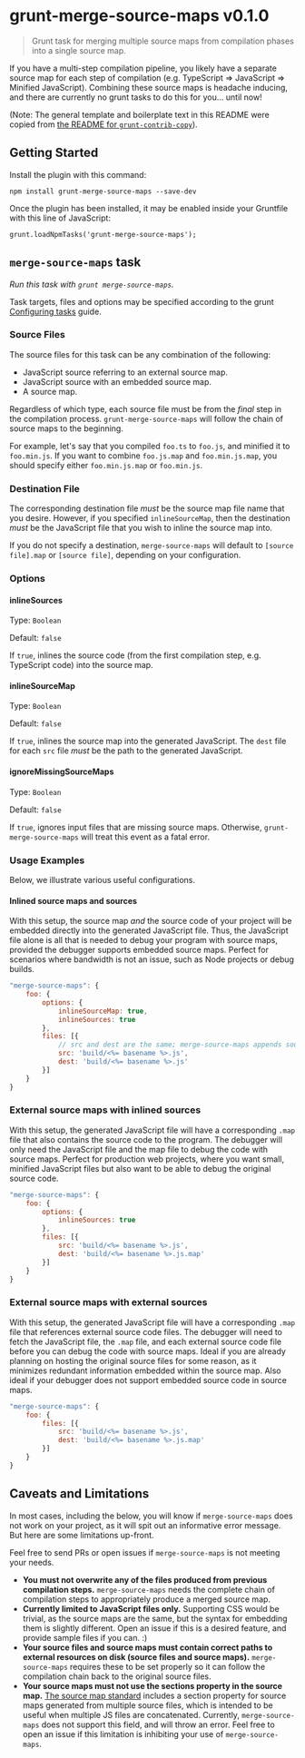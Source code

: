 # grunt-merge-source-maps v0.1.0
> Grunt task for merging multiple source maps from compilation phases into a single source map.

If you have a multi-step compilation pipeline, you likely have a separate source map for each step
of compilation (e.g. TypeScript => JavaScript => Minified JavaScript). Combining these source maps
is headache inducing, and there are currently no grunt tasks to do this for you... until now!

(Note: The general template and boilerplate text in this README were copied from [the README for `grunt-contrib-copy`](https://github.com/gruntjs/grunt-contrib-copy/blob/master/README.md)).

## Getting Started

Install the plugin with this command:

    npm install grunt-merge-source-maps --save-dev

Once the plugin has been installed, it may be enabled inside your Gruntfile with this line of JavaScript:

    grunt.loadNpmTasks('grunt-merge-source-maps');

## `merge-source-maps` task

*Run this task with `grunt merge-source-maps`.*

Task targets, files and options may be specified according to the grunt [Configuring tasks](http://gruntjs.com/configuring-tasks) guide.

### Source Files

The source files for this task can be any combination of the following:

* JavaScript source referring to an external source map.
* JavaScript source with an embedded source map.
* A source map.

Regardless of which type, each source file must be from the *final* step in the compilation process.
`grunt-merge-source-maps` will follow the chain of source maps to the beginning.

For example, let's say that you compiled `foo.ts` to `foo.js`, and minified it to `foo.min.js`.
If you want to combine `foo.js.map` and `foo.min.js.map`, you should specify either `foo.min.js.map` or `foo.min.js`.

### Destination File

The corresponding destination file *must* be the source map file name that you desire.
However, if you specified `inlineSourceMap`, then the destination *must* be the JavaScript file that you wish to inline the source map into.

If you do not specify a destination, `merge-source-maps` will default to `[source file].map` or `[source file]`, depending on your configuration.

### Options

#### inlineSources

Type: `Boolean`

Default: `false`

If `true`, inlines the source code (from the first compilation step, e.g. TypeScript code) into the source map.

#### inlineSourceMap

Type: `Boolean`

Default: `false`

If `true`, inlines the source map into the generated JavaScript. The `dest` file for each `src` file *must* be the path to the generated JavaScript.

#### ignoreMissingSourceMaps

Type: `Boolean`

Default: `false`

If `true`, ignores input files that are missing source maps. Otherwise, `grunt-merge-source-maps` will treat this event as a fatal error.

### Usage Examples

Below, we illustrate various useful configurations.

#### Inlined source maps and sources

With this setup, the source map *and* the source code of your project will be embedded directly into the generated JavaScript file.
Thus, the JavaScript file alone is all that is needed to debug your program with source maps, provided the debugger supports
embedded source maps.
Perfect for scenarios where bandwidth is not an issue, such as Node projects or debug builds.

```js
"merge-source-maps": {
    foo: {
        options: {
            inlineSourceMap: true,
            inlineSources: true
        },
        files: [{
            // src and dest are the same; merge-source-maps appends source map info to target file
            src: 'build/<%= basename %>.js',
            dest: 'build/<%= basename %>.js'
        }]
    }
}
```

### External source maps with inlined sources

With this setup, the generated JavaScript file will have a corresponding `.map` file that also contains the source code to the program.
The debugger will only need the JavaScript file and the map file to debug the code with source maps.
Perfect for production web projects, where you want small, minified JavaScript files but also want to be able to debug the original source code.

```js
"merge-source-maps": {
    foo: {
        options: {
            inlineSources: true
        },
        files: [{
            src: 'build/<%= basename %>.js',
            dest: 'build/<%= basename %>.js.map'
        }]
    }
}
```

### External source maps with external sources

With this setup, the generated JavaScript file will have a corresponding `.map` file that references external source code files.
The debugger will need to fetch the JavaScript file, the `.map` file, and each external source code file before you can debug
the code with source maps.
Ideal if you are already planning on hosting the original source files for some reason, as it minimizes redundant information
embedded within the source map.
Also ideal if your debugger does not support embedded source code in source maps.

```js
"merge-source-maps": {
    foo: {
        files: [{
            src: 'build/<%= basename %>.js',
            dest: 'build/<%= basename %>.js.map'
        }]
    }
}
```

## Caveats and Limitations

In most cases, including the below, you will know if `merge-source-maps` does not work on your project, as it will spit out an informative error message.
But here are some limitations up-front.

Feel free to send PRs or open issues if `merge-source-maps` is not meeting your needs.

* **You must not overwrite any of the files produced from previous compilation steps.**
`merge-source-maps` needs the complete chain of compilation steps to appropriately produce a merged source map.
* **Currently limited to JavaScript files only.**
Supporting CSS would be trivial, as the source maps are the same, but the syntax for embedding them is slightly different.
Open an issue if this is a desired feature, and provide sample files if you can. :)
* **Your source files and source maps must contain correct paths to external resources on disk (source files and source maps).**
`merge-source-maps` requires these to be set properly so it can follow the compilation chain back to the original source files.
* **Your source maps must not use the sections property in the source map.**
[The source map standard](https://docs.google.com/document/d/1U1RGAehQwRypUTovF1KRlpiOFze0b-_2gc6fAH0KY0k/edit) includes a section property for
source maps generated from multiple source files, which is intended to be useful when multiple JS files are concatenated.
Currently, `merge-source-maps` does not support this field, and will throw an error.
Feel free to open an issue if this limitation is inhibiting your use of `merge-source-maps`.
